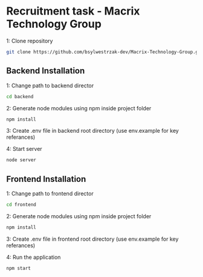 # Recruitment task - Macrix Technology Group

1: Clone repository
```sh
git clone https://github.com/bsylwestrzak-dev/Macrix-Technology-Group.git
```

## Backend Installation

1: Change path to backend director
```sh
cd backend
```

2: Generate node modules using npm inside project folder
```sh
npm install
```

3: Create .env file in backend root directory (use env.example for key referances)

4: Start server
```sh
node server
```

## Frontend Installation

1: Change path to frontend director
```sh
cd frontend
```

2: Generate node modules using npm inside project folder
```sh
npm install
```

3: Create .env file in frontend root directory (use env.example for key referances)

4: Run the application
```sh
npm start
```

